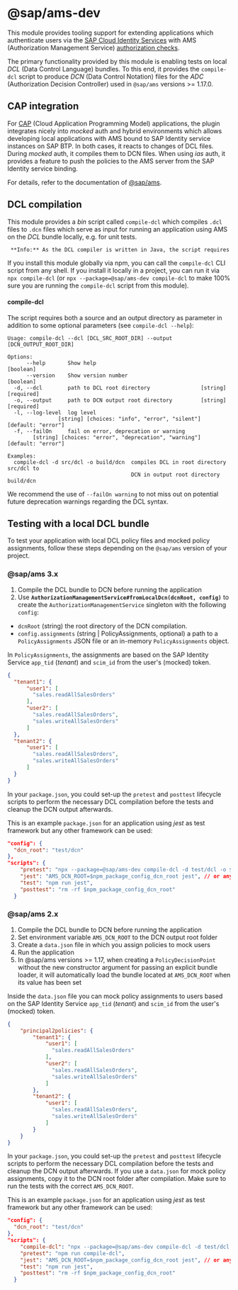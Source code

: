 <!-- This is the README for npmjs -->

# @sap/ams-dev

This module provides tooling support for extending applications which authenticate users via the [SAP Cloud Identity Services](https://help.sap.com/docs/identity-authentication?locale=en-US) with AMS (Authorization Management Service) [authorization checks](https://help.sap.com/docs/identity-authentication/identity-authentication/configuring-authorization-policies?locale=en-US).

The primary functionality provided by this module is enabling tests on local *DCL* (Data Control Language) bundles. To this end, it provides the `compile-dcl` script to produce *DCN* (Data Control Notation) files for the *ADC* (Authorization Decision Controller) used in `@sap/ams` versions >= 1.17.0.

## CAP integration

For [CAP](https://cap.cloud.sap/docs/guides/authorization) (Cloud Application Programming Model)  applications, the plugin integrates nicely into *mocked* auth and hybrid environments which allows developing local applications with AMS bound to SAP Identity service instances on SAP BTP. In both cases, it reacts to changes of DCL files. During *mocked* auth, it compiles them to DCN files. When using *ias* auth, it provides a feature to push the policies to the AMS server from the SAP Identity service binding.

For details, refer to the documentation of [@sap/ams](https://www.npmjs.com/package/@sap/ams).

## DCL compilation
This module provides a *bin* script called `compile-dcl` which compiles `.dcl` files to `.dcn` files which serve as input for running an application using AMS on the *DCL* bundle locally, e.g. for unit tests.

```markdown
 **Info:** As the DCL compiler is written in Java, the script requires a Java installation.
```

If you install this module globally via npm, you can call the `compile-dcl` CLI script from any shell. If you install it locally in a project, you can run it via `npx compile-dcl` (or `npx --package=@sap/ams-dev compile-dcl` to make 100% sure you are running the `compile-dcl` script from this module).

#### compile-dcl
The script requires both a source and an output directory as parameter in addition to some optional parameters (see `compile-dcl --help`):

```
Usage: compile-dcl --dcl [DCL_SRC_ROOT_DIR] --output [DCN_OUTPUT_ROOT_DIR]

Options:
      --help       Show help                                           [boolean]
      --version    Show version number                                 [boolean]
  -d, --dcl        path to DCL root directory                [string] [required]
  -o, --output     path to DCN output root directory         [string] [required]
  -l, --log-level  log level
                [string] [choices: "info", "error", "silent"] [default: "error"]
  -f, --failOn     fail on error, deprecation or warning
        [string] [choices: "error", "deprecation", "warning"] [default: "error"]

Examples:
  compile-dcl -d src/dcl -o build/dcn  compiles DCL in root directory src/dcl to
                                       DCN in output root directory build/dcn
```

We recommend the use of `--failOn warning` to not miss out on potential future deprecation warnings regarding the DCL syntax.

## Testing with a local DCL bundle

To test your application with local DCL policy files and mocked policy assignments, follow these steps depending on the `@sap/ams` version of your project.

### @sap/ams 3.x

1. Compile the DCL bundle to DCN before running the application
1. Use **`AuthorizationManagementService#fromLocalDcn(dcnRoot, config)`** to create the `AuthorizationManagementService` singleton with the following `config`:
  - `dcnRoot` (string) the root directory of the DCN compilation.  
  - `config.assignments` (string | PolicyAssignments, optional) a path to a `PolicyAssignments` JSON file or an in-memory `PolicyAssignments` object.  

In `PolicyAssignments`, the assignments are based on the SAP Identity Service `app_tid` (*tenant*) and `scim_id` from the user's (mocked) token.

```json
{
  "tenant1": {
      "user1": [
        "sales.readAllSalesOrders"
      ],
      "user2": [
        "sales.readAllSalesOrders",
        "sales.writeAllSalesOrders"
      ]
  },
  "tenant2": {
      "user1": [
        "sales.readAllSalesOrders",
        "sales.writeAllSalesOrders"
      ]
  }
}
```

In your `package.json`, you could set-up the `pretest` and `posttest` lifecycle scripts to perform the necessary DCL compilation before the tests and cleanup the DCN output afterwards.

This is an example `package.json` for an application using *jest* as test framework but any other framework can be used:

```json
"config": {
  "dcn_root": "test/dcn"
},
"scripts": {
    "pretest": "npx --package=@sap/ams-dev compile-dcl -d test/dcl -o $npm_package_config_dcn_root",
    "jest": "AMS_DCN_ROOT=$npm_package_config_dcn_root jest", // or any other framework
    "test": "npm run jest",
    "posttest": "rm -rf $npm_package_config_dcn_root"
  }
```

### @sap/ams 2.x

1. Compile the DCL bundle to DCN before running the application
1. Set environment variable `AMS_DCN_ROOT` to the DCN output root folder
1. Create a `data.json` file in which you assign policies to mock users
1. Run the application
1. In @sap/ams versions >= 1.17, when creating a `PolicyDecisionPoint` without the new constructor argument for passing an explicit bundle loader, it will automatically load the bundle located at `AMS_DCN_ROOT` when its value has been set

Inside the `data.json` file you can mock policy assignments to users based on the SAP Identity Service `app_tid` (*tenant*) and `scim_id` from the user's (mocked) token.

```json
{
    "principal2policies": {
        "tenant1": {
            "user1": [
              "sales.readAllSalesOrders"
            ],
            "user2": [
              "sales.readAllSalesOrders",
              "sales.writeAllSalesOrders"
            ]
        },
        "tenant2": {
            "user1": [
              "sales.readAllSalesOrders",
              "sales.writeAllSalesOrders"
            ]
        }
    }
}
```

In your `package.json`, you could set-up the `pretest` and `posttest` lifecycle scripts to perform the necessary DCL compilation before the tests and cleanup the DCN output afterwards.
If you use a `data.json` for mock policy assignments, copy it to the DCN root folder after compilation.
Make sure to run the tests with the correct `AMS_DCN_ROOT`.

This is an example `package.json` for an application using *jest* as test framework but any other framework can be used:

```json
"config": {
  "dcn_root": "test/dcn"
},
"scripts": {
    "compile-dcl": "npx --package=@sap/ams-dev compile-dcl -d test/dcl -o $npm_package_config_dcn_root && cp test/dcl/data.json $npm_package_config_dcn_root/data.json",
    "pretest": "npm run compile-dcl",
    "jest": "AMS_DCN_ROOT=$npm_package_config_dcn_root jest", // or any other framework
    "test": "npm run jest",
    "posttest": "rm -rf $npm_package_config_dcn_root"
  }
```